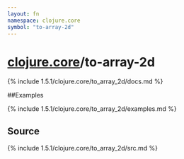 ```yaml
---
layout: fn
namespace: clojure.core
symbol: "to-array-2d"
---
```


# [clojure.core](../)/to-array-2d

{% include 1.5.1/clojure.core/to_array_2d/docs.md %}

##Examples

{% include 1.5.1/clojure.core/to_array_2d/examples.md %}
## Source
{% include 1.5.1/clojure.core/to_array_2d/src.md %}

